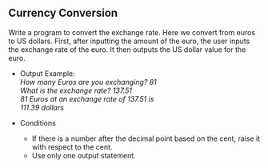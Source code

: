 ## Currency Conversion

Write a program to convert the exchange rate.
Here we convert from euros to US dollars.
First, after inputting the amount of the euro, the user inputs the exchange rate of the euro.
It then outputs the US dollar value for the euro.

* Output Example:
  <br>*How many Euros are you exchanging? 81*
  <br>*What is the exchange rate? 137.51*
  <br>*81 Euros at an exchange rate of 137.51 is*
  <br>*111.39 dollars*


* Conditions
  * If there is a number after the decimal point based on the cent, raise it with respect to the cent.
  * Use only one output statement.
